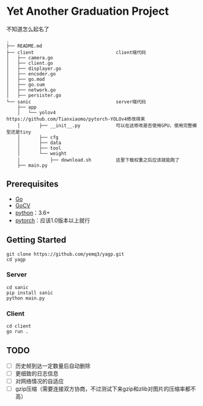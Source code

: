 # Yet Another Graduation Project

不知道怎么起名了

```
.
├── README.md
├── client                              client端代码
│   ├── camera.go
│   ├── client.go
│   ├── displayer.go
│   ├── encoder.go
│   ├── go.mod
│   ├── go.sum
│   ├── network.go
│   ├── persister.go
└── sanic                               server端代码
    ├── app                    	        
    │   └── yolov4                      https://github.com/Tianxiaomo/pytorch-YOLOv4修改得来
    │       ├── __init__.py             可以在这修改是否使用GPU，使用完整模型还是tiny
    │       ├── cfg
    │       ├── data
    │       ├── tool
    │       └── weight
    │           ├── download.sh         这里下载权重之后应该就能跑了
    ├── main.py                         
```


## Prerequisites

- [Go](https://golang.org/)
- [GoCV](https://gocv.io/)
- [python](https://www.python.org/)：3.6+
- [pytorch](https://pytorch.org/)：应该1.0版本以上就行

## Getting Started

```
git clone https://github.com/yemq3/yagp.git
cd yagp
```

### Server

```
cd sanic
pip install sanic
python main.py
```

### Client

```
cd client
go run .
```

## TODO

- [ ] 历史帧到达一定数量后自动删除
- [ ] 更细致的日志信息
- [ ] 对网络情况的自适应
- [ ] gzip压缩（需要连接双方协商，不过测试下来gzip和zlib对图片的压缩率都不高）